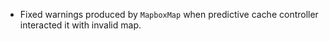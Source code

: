 - Fixed warnings produced by `MapboxMap` when predictive cache controller interacted it with invalid map.